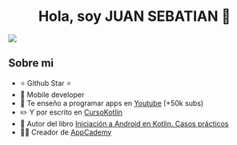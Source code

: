 <div align="center">
<h1 align="center">Hola, soy JUAN SEBATIAN 👋</h1>
</div>
<img src="[https://imgur.com/gallery/does-look-soft-p0ZHthW](https://imgur.com/gallery/yup-rzg0tJp).png">



## Sobre mi

- ⭐ Github Star ⭐ 
- 📲 Mobile developer
- 🎥 Te enseño a programar apps en [Youtube](https://youtube.com/aristidevs?sub_confirmation=1) (+50k subs)
- ✏️ Y por escrito en [CursoKotlin](https://cursokotlin.com)
- 📗 Autor del libro [Iniciación a Android en Kotlin. Casos prácticos](https://www.paraninfo.es/catalogo/9788428340922/iniciacion-a-android-en-kotlin--casos-practicos)
- 🧑‍🏫 Creador de [AppCademy](https://appcademy.dev)
<br>
